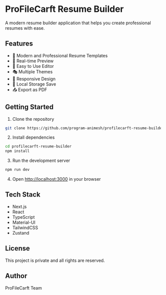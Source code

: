 # ProFileCarft Resume Builder

A modern resume builder application that helps you create professional resumes with ease.

## Features

- 🎨 Modern and Professional Resume Templates
- 🎯 Real-time Preview
- 📝 Easy to Use Editor
- 🎭 Multiple Themes
- 📱 Responsive Design
- 💾 Local Storage Save
- 📤 Export as PDF

## Getting Started

1. Clone the repository

```bash
git clone https://github.com/program-animesh/profilecarft-resume-builder.git
```

2. Install dependencies

```bash
cd profilecarft-resume-builder
npm install
```

3. Run the development server

```bash
npm run dev
```

4. Open [http://localhost:3000](http://localhost:3000) in your browser

## Tech Stack

- Next.js
- React
- TypeScript
- Material-UI
- TailwindCSS
- Zustand

## License

This project is private and all rights are reserved.

## Author

ProFileCarft Team
